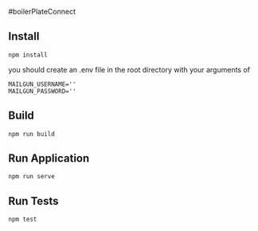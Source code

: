 #boilerPlateConnect

## Install
    npm install
you should create an .env file in the root directory with your arguments of

    MAILGUN_USERNAME=''
    MAILGUN_PASSWORD=''
    
## Build
    npm run build
    
## Run Application
    npm run serve
    
## Run Tests
    npm test